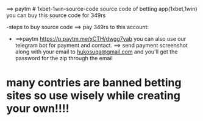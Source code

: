   ==> paytm  # 1xbet-1win-source-code
source code of betting app(1xbet,1win)
you can buy this source code for 349rs

-steps to buy source code 
 ==> pay 349rs to this account:
- ==>paytm https://p.paytm.me/xCTH/dwgg7yab
you can also use our telegram bot for payment and contact. 
==> send payment screenshot along with your email to hukosuqa@gmail.com and you'll get the password for the zip through the email

# many contries are banned betting sites so use wisely while creating your own!!!!

